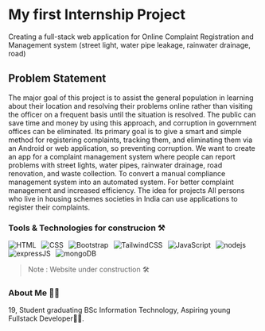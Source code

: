 # My first Internship Project

Creating a full-stack web application for  Online Complaint Registration and Management system (street light, water pipe leakage, rainwater drainage, road)

## Problem Statement

The major goal of this project is to assist the general population in learning about their location and resolving their problems online rather than visiting the officer on a frequent basis until the situation is resolved. The public can save time and money by using this approach, and corruption in government offices can be eliminated. Its primary goal is to give a smart and simple method for registering complaints, tracking them, and eliminating them via an Android or web application, so preventing corruption. We want to create an app for a complaint management system where people can report problems with street lights, water pipes, rainwater drainage, road renovation, and waste collection. To convert a manual compliance management system into an automated system. For better complaint management and increased efficiency. The idea for  projects All persons who live in housing schemes societies in India can use applications to register their complaints.

### Tools & Technologies for construcion ⚒️

![HTML](https://img.shields.io/badge/HTML5-E34F26?style=for-the-badge&logo=html5&logoColor=white) &thinsp; ![CSS](https://img.shields.io/badge/CSS3-1572B6?style=for-the-badge&logo=css3&logoColor=white) &thinsp; ![Bootstrap](https://img.shields.io/badge/Bootstrap-563D7C?style=for-the-badge&logo=bootstrap&logoColor=white)  &thinsp; ![TailwindCSS](https://img.shields.io/badge/tailwindcss-%2338B2AC.svg?style=for-the-badge&logo=tailwind-css&logoColor=white) &thinsp;  ![JavaScript](https://img.shields.io/badge/JavaScript-323330?style=for-the-badge&logo=javascript&logoColor=F7DF1E) &thinsp; ![nodejs](https://img.shields.io/badge/Node.js-43853D?style=for-the-badge&logo=node.js&logoColor=white) &thinsp; ![expressJS](https://img.shields.io/badge/Express.js-404D59?style=for-the-badge)  &thinsp;
 ![mongoDB](https://img.shields.io/badge/MongoDB-4EA94B?style=for-the-badge&logo=mongodb&logoColor=white) &thinsp; 

 >Note : Website under construction 🛠️

### About Me 👷🏼

19, Student graduating BSc Information Technology, Aspiring young Fullstack Developer🧑‍💻.
